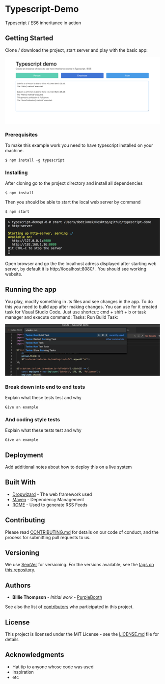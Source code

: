 # Typescript-Demo

Typescript / ES6 inheritance in action

## Getting Started

Clone / download the project, start server and play with the basic app:

<p align="center">
  <img src="./img/screenshot.png" alt="Screenshot">
</p>

### Prerequisites

To make this example work you need to have typescript installed on your machine.

```
$ npm install -g typescript
```

### Installing

After cloning go to the project directory and install all dependencies

```
$ npm install
```

Then you should be able to start the local web server by command

```
$ npm start
```

<p align="center">
  <img src="./img/web-server.png" alt="Web server">
</p>

Open browser and go the the localhost adress displayed after starting web server, by default it is http://localhost:8080/ . You should see working website.

## Running the app

You play, modify something in .ts files and see changes in the app. To do this you need to build app after making changes. You can use for it created task for Visual Studio Code. Just use shortcut: cmd + shift + b or task manager and execute command: Tasks: Run Build Task:

<p align="center">
  <img src="./img/build.png" alt="Building project">
</p>

### Break down into end to end tests

Explain what these tests test and why

```
Give an example
```

### And coding style tests

Explain what these tests test and why

```
Give an example
```

## Deployment

Add additional notes about how to deploy this on a live system

## Built With

* [Dropwizard](http://www.dropwizard.io/1.0.2/docs/) - The web framework used
* [Maven](https://maven.apache.org/) - Dependency Management
* [ROME](https://rometools.github.io/rome/) - Used to generate RSS Feeds

## Contributing

Please read [CONTRIBUTING.md](https://gist.github.com/PurpleBooth/b24679402957c63ec426) for details on our code of conduct, and the process for submitting pull requests to us.

## Versioning

We use [SemVer](http://semver.org/) for versioning. For the versions available, see the [tags on this repository](https://github.com/your/project/tags). 

## Authors

* **Billie Thompson** - *Initial work* - [PurpleBooth](https://github.com/PurpleBooth)

See also the list of [contributors](https://github.com/your/project/contributors) who participated in this project.

## License

This project is licensed under the MIT License - see the [LICENSE.md](LICENSE.md) file for details

## Acknowledgments

* Hat tip to anyone whose code was used
* Inspiration
* etc

